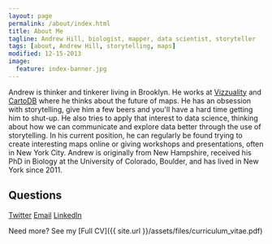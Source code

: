 ```yaml
---
layout: page
permalink: /about/index.html
title: About Me
tagline: Andrew Hill, biologist, mapper, data scientist, storyteller
tags: [about, Andrew Hill, storytelling, maps]
modified: 12-15-2013
image:
  feature: index-banner.jpg
---
```


Andrew is thinker and tinkerer living in Brooklyn. He works at [Vizzuality](http://vizzuality.com) and [CartoDB](http://cartodb.com) where he thinks about the future of maps. He has an obsession with storytelling, give him a few beers and you'll have a hard time getting him to shut-up. He also tries to apply that interest to data science, thinking about how we can communicate and explore data better through the use of storytelling. In his current position, he can regularly be found trying to create interesting maps online or giving workshops and presentations, often in New York City. Andrew is originally from New Hampshire, received his PhD in Biology at the University of Colorado, Boulder, and has lived in New York since 2011. 

## Questions

<a markdown="0" href="https://twitter.com/andrewxhill" class="btn">Twitter</a>
<a markdown="0" href="mailto:andrewxhill@gmail.com" class="btn">Email</a>
<a markdown="0" href="http://www.linkedin.com/profile/view?id=192810399" class="btn">LinkedIn</a>

Need more? See my [Full CV]({{ site.url }}/assets/files/curriculum_vitae.pdf)